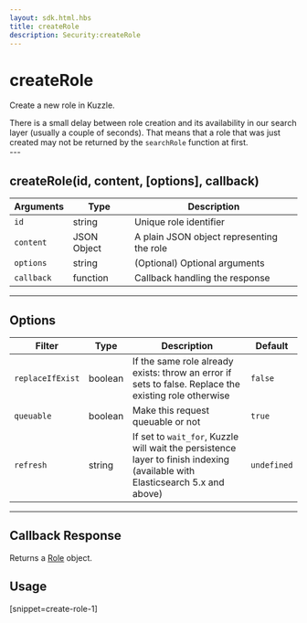```yaml
---
layout: sdk.html.hbs
title: createRole
description: Security:createRole
---
```


# createRole

Create a new role in Kuzzle.

<div class="alert alert-info">
There is a small delay between role creation and its availability in our search layer (usually a couple of seconds).
That means that a role that was just created may not be returned by the <code>searchRole</code> function at first.
</div>
---

## createRole(id, content, [options], callback)

| Arguments  | Type        | Description                               |
| ---------- | ----------- | ----------------------------------------- |
| `id`       | string      | Unique role identifier                    |
| `content`  | JSON Object | A plain JSON object representing the role |
| `options`  | string      | (Optional) Optional arguments             |
| `callback` | function    | Callback handling the response            |

---

## Options

| Filter           | Type    | Description                                                                                                                  | Default     |
| ---------------- | ------- | ---------------------------------------------------------------------------------------------------------------------------- | ----------- |
| `replaceIfExist` | boolean | If the same role already exists: throw an error if sets to false. Replace the existing role otherwise                        | `false`     |
| `queuable`       | boolean | Make this request queuable or not                                                                                            | `true`      |
| `refresh`        | string  | If set to `wait_for`, Kuzzle will wait the persistence layer to finish indexing (available with Elasticsearch 5.x and above) | `undefined` |

---

## Callback Response

Returns a [Role](/sdk-reference/android/3/role) object.

## Usage

[snippet=create-role-1]
